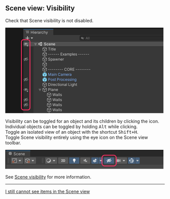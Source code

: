 ## Scene view: Visibility
Check that Scene visibility is not disabled.

![Scene view visibility](scene-view-visibility.png)

Visibility can be toggled for an object and its children by clicking the icon. Individual objects can be toggled by holding <kbd>Alt</kbd> while clicking.  
Toggle an isolated view of an object with the shortcut <kbd>Shift+H</kbd>.  
Toggle Scene visibility entirely using the eye icon on the Scene view toolbar.  

![Scene view visibility](scene-view-visibility-toggle.png)

See [Scene visibility](https://docs.unity3d.com/2020.1/Documentation/Manual/SceneVisibility.html) for more information.  

---  

[I still cannot see items in the Scene view](Layer%20Visibility.md)